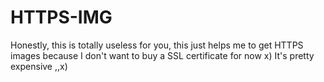 # HTTPS-IMG
Honestly, this is totally useless for you, this just helps me to get HTTPS images because I don't want to buy a SSL certificate for now x)
It's pretty expensive ,,x)
